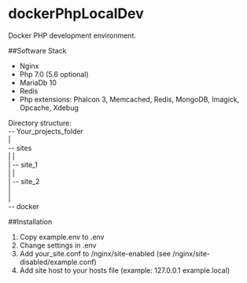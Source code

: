 # dockerPhpLocalDev
Docker PHP development environment.

##Software Stack
- Nginx<br>
- Php 7.0 (5.6 optional)<br>
- MariaDb 10<br>
- Redis<br>
- Php extensions: Phalcon 3, Memcached, Redis, MongoDB, Imagick, Opcache, Xdebug

Directory structure:<br>
-- Your_projects_folder<br>
    |<br>
    -- sites<br>
    |  |<br>
    |  -- site_1<br>
    |  |<br>
    |  -- site_2<br>
    |<br>
    |<br>
    -- docker
    
##Installation
1. Copy example.env to .env
2. Change settings in .env
3. Add your_site.conf to /nginx/site-enabled (see /nginx/site-disabled/example.conf)
4. Add site host to your hosts file (example: 127.0.0.1     example.local)